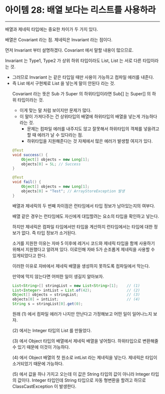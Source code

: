# 아이템 28: 배열 보다는 리스트를 사용하라

***

배열과 제네릭 타입에는 중요한 차이가 두 가지 있다.

배열은 Covariant 라는 점. 제네릭은 Invariant 라는 점이다.

먼저 Invariant 부터 설명하겠다. Covariant 에서 말할 내용이 많으므로. 

Invariant 는 Type1, Type2 가 상위 하위 타입이라도 List<Type1>, List<Type2> 는 서로 다른 타입이라는 것.
- 그러므로 Invariant 는 같은 타입일 때만 사용이 가능하고 컴파일 에러를 내준다. 
- 즉 List<Object> 에서 구현체로 List<String> 을 넣는게 말이 안된다 라는 것. 

Covariant 라는 뜻은 Sub 가 Super 의 하위타입이라면 Sub[] 는 Super[] 의 하위 타입이라는 것.
- 이게 맞는 말 처럼 보이지만 문제가 많다.
- 이 말이 가져다주는 건 상위타입의 배열에 하위타입의 배열을 넣는게 가능하다라는 것.
  - 문제는 컴파일 에러를 내주지도 않고 잘못해서 하위타입의 객체를 넣을려고 할 때 에러가 날 수 있다라는 점.
  - 하위타입을 지원해준다는 것 자체에서 많은 에러가 발생할 여지가 있다.

````java
@Test
void success() {
    Object[] objects = new Long[1];
    objects[0] = 5L; // Success
}

@Test
void fail() {
    Object[] objects = new Long[1];
    objects[0] = "Test"; // ArrayStoreException 발생 
}
````

배열과 제네릭의 두 번째 차이점은 런타임에서 타입 정보가 남아있는지의 여부다.

배열 같은 경우는 런타임에도 자신에게 대입할려는 요소의 타입을 확인하고 넣는다.

하지만 제네릭은 컴파일 타임에서만 타입을 계산하지 런타임에서는 타입에 대한 정보가 없다. 즉 타입 정보가 소거된다. 

소거를 지원한 이유는 자바 5 이후에 레거시 코드와 제네릭 타입을 함께 사용하기 위해서 지원했다고 알려져 있다. 이로인해 자바 5가 순조롭게 제네릭을 사용할 수 있게되었다고 한다.

이러한 이유로 자바에서 제네릭 배열을 생성하지 못하도록 컴파일에서 막는다.

만약에 막지 않는다면 어떠한 일이 생길지 알아보자.

```java
List<String>[] stringList = new List<String>[1];    // (1)
List<Integer> intList = List.of(42);                // (2)
Object[] objects = stringList;                      // (3)
objects[0] = intList;                               // (4)
String s = stringList[0].get(0); 
```

원래 (1) 에서 컴파일 에러가 나지만 안난다고 가정해보고 어떤 일이 일어나느지 보자.

(2) 에서는 Integer 타입의 List 를 만들었다.

(3) 에서 Object 타입의 배열에서 제네릭 배열을 넣어줬다. 하위타입으로 변환해줄 수 있기 때문에 이것이 가능하다.

(4) 에서 Object 배열의 첫 원소로 intList 라는 제네릭을 넣는다. 제네릭은 타입이 소거되었기 때문에 가능하다.

(5) 에서 값을 하나 가지고 오는데 이 값은 String 타입의 값이 아니라 Integer 타입의 값이다. Integer 타입인데 String 타입으로 자동 형변환을 할려고 하므로 ClassCastException 이 발생한다.

